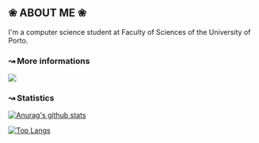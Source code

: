 ## ❀ ABOUT ME ❀
I'm a computer science student at Faculty of Sciences of the University of Porto.

### ↝ More informations
<div id = "badges">
  <a href = "https://www.linkedin.com/in/marisa-azevedo-ab6648222">
    <img src = "https://img.shields.io/badge/-LINKEDIN-8F72DD?style=for-the-badge&logo=linkedin&logoColor=black%22%20alt=%22LinkedIn%20Badge%22/"/>
  </a>
 </div>
 <img src="https://komarev.com/ghpvc/?username=marisaazevedo&style=flat-square&color=8F72DD" alt=""/>

  
### ↝ Statistics
[![Anurag's github stats](https://github-readme-stats.vercel.app/api?username=marisaazevedo&theme=buefy)](https://github.com/anuraghazra/github-readme-stats)

[![Top Langs](https://github-readme-stats.vercel.app/api/top-langs/?username=marisaazevedo&theme=buefy)](https://github.com/anuraghazra/github-readme-stats)
